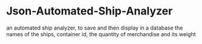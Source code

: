 # Json-Automated-Ship-Analyzer
an automated ship analyzer, to save and then display in a database the names of the ships, container id, the quantity of merchandise and its weight
